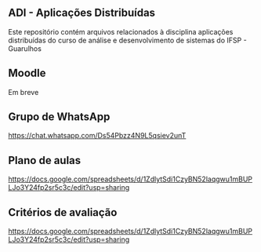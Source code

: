 ## ADI - Aplicações Distribuídas

Este repositório contém arquivos relacionados à disciplina aplicações distribuídas do curso de análise e desenvolvimento
de sistemas do IFSP - Guarulhos

## Moodle
Em breve

## Grupo de WhatsApp
https://chat.whatsapp.com/Ds54Pbzz4N9L5qsiev2unT

## Plano de aulas
https://docs.google.com/spreadsheets/d/1ZdlytSdi1CzyBN52laqgwu1mBUPLJo3Y24fp2sr5c3c/edit?usp=sharing


## Critérios de avaliação

https://docs.google.com/spreadsheets/d/1ZdlytSdi1CzyBN52laqgwu1mBUPLJo3Y24fp2sr5c3c/edit?usp=sharing 
